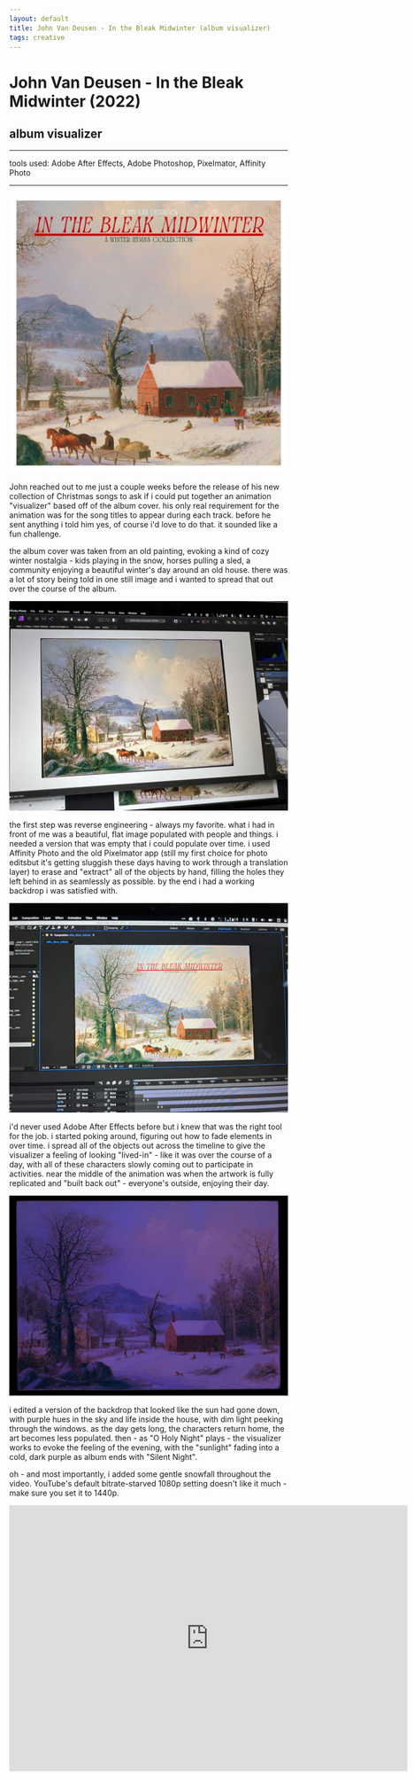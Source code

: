 ```yaml
---
layout: default
title: John Van Deusen - In the Bleak Midwinter (album visualizer)
tags: creative
---
```


# John Van Deusen - In the Bleak Midwinter (2022) 
## album visualizer
****
tools used: Adobe After Effects, Adobe Photoshop, Pixelmator, Affinity Photo

****
<img src="/assets/images/myprojects/creative/20221122/cover.jpg" alt="cover" class="yc-img">

John reached out to me just a couple weeks before the release of his new collection of Christmas songs to ask if i could put together an animation "visualizer" based off of the album cover. his only real requirement for the animation was for the song titles to appear during each track. before he sent anything i told him yes, of course i'd love to do that. it sounded like a fun challenge.

the album cover was taken from an old painting, evoking a kind of cozy winter nostalgia - kids playing in the snow, horses pulling a sled, a community enjoying a beautiful winter's day around an old house. there was a lot of story being told in one still image and i wanted to spread that out over the course of the album.

<img src="/assets/images/myprojects/creative/20221122/affinity.jpg" alt="affinity" class="yc-img">

the first step was reverse engineering - always my favorite. what i had in front of me was a beautiful, flat image populated with people and things. i needed a version that was empty that i could populate over time. i used Affinity Photo and the old Pixelmator app (still my first choice for photo editsbut it's getting sluggish these days having to work through a translation layer) to erase and "extract" all of the objects by hand, filling the holes they left behind in as seamlessly as possible. by the end i had a working backdrop i was satisfied with.

<img src="/assets/images/myprojects/creative/20221122/aftereffects.jpg" alt="after effects" class="yc-img">

i'd never used Adobe After Effects before but i knew that was the right tool for the job. i started poking around, figuring out how to fade elements in over time. i spread all of the objects out across the timeline to give the visualizer a feeling of looking "lived-in" - like it was over the course of a day, with all of these characters slowly coming out to participate in activities. near the middle of the animation was when the artwork is fully replicated and "built back out" - everyone's outside, enjoying their day.

<img src="/assets/images/myprojects/creative/20221122/night.jpg" alt="jacket" class="yc-img">

i edited a version of the backdrop that looked like the sun had gone down, with purple hues in the sky and life inside the house, with dim light peeking through the windows. as the day gets long, the characters return home, the art becomes less populated. then - as "O Holy Night" plays - the visualizer works to evoke the feeling of the evening, with the "sunlight" fading into a cold, dark purple as album ends with "Silent Night".

oh - and most importantly, i added some gentle snowfall throughout the video. YouTube's default bitrate-starved 1080p setting doesn't like it much - make sure you set it to 1440p. 

<iframe width="720" height="480" src="https://www.youtube.com/embed/-b7F_MJniCM?si=ko8dmAt-I9jt5nNJ" title="YouTube video player" frameborder="0" allow="accelerometer; autoplay; clipboard-write; encrypted-media; gyroscope; picture-in-picture; web-share" referrerpolicy="strict-origin-when-cross-origin" allowfullscreen></iframe>
